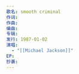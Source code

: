 ```yaml
---
歌名: smooth criminal
作词: 
作曲: 
编曲: 
专辑: 
发行: 1987-01-02
演唱:
  - "[[Michael Jackson]]"
EP: 
抄袭:
---
```

